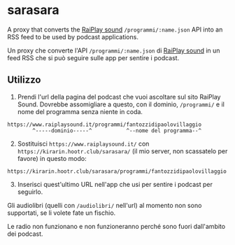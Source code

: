 # sarasara

A proxy that converts the [RaiPlay sound](https://www.raiplaysound.it/) `/programmi/:name.json` API into an RSS feed to be used by podcast applications.

Un proxy che converte l'API `/programmi/:name.json` di [RaiPlay sound](https://www.raiplaysound.it/) in un feed RSS che si può seguire sulle app per sentire i podcast.

## Utilizzo

1. Prendi l'url della pagina del podcast che vuoi ascoltare sul sito RaiPlay Sound. Dovrebbe assomigliare a questo, con il dominio, `/programmi/` e il nome del programma senza niente in coda.

  ```
  https://www.raiplaysound.it/programmi/fantozzidipaolovillaggio
          ^-----dominio-----^           ^--nome del programma--^
  ```

2. Sostituisci `https://www.raiplaysound.it/` con `https://kirarin.hootr.club/sarasara/` (il mio server, non scassatelo per favore) in questo modo:

  ```
  https://kirarin.hootr.club/sarasara/programmi/fantozzidipaolovillaggio
  ```

3. Inserisci quest'ultimo URL nell'app che usi per sentire i podcast per seguirlo.

Gli audiolibri (quelli con `/audiolibri/` nell'url) al momento non sono supportati, se li volete fate un fischio.

Le radio non funzionano e non funzioneranno perché sono fuori dall'ambito dei podcast.
